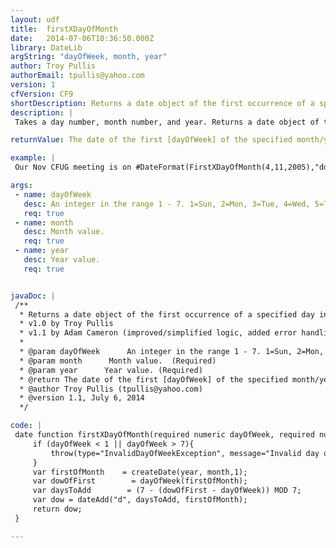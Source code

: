 ```yaml
---
layout: udf
title:  firstXDayOfMonth
date:   2014-07-06T10:36:50.000Z
library: DateLib
argString: "dayOfWeek, month, year"
author: Troy Pullis
authorEmail: tpullis@yahoo.com
version: 1
cfVersion: CF9
shortDescription: Returns a date object of the first occurrence of a specified day in the given month and year.
description: |
 Takes a day number, month number, and year. Returns a date object of the first occurrence of that day in the given month and year. For example, you want a date object for the first Wednesday in November, 2005. In this case, the function returns the date: 11/2/05.

returnValue: The date of the first [dayOfWeek] of the specified month/year

example: |
 Our Nov CFUG meeting is on #DateFormat(FirstXDayOfMonth(4,11,2005),"dddd, mmmm d")#

args:
 - name: dayOfWeek
   desc: An integer in the range 1 - 7. 1=Sun, 2=Mon, 3=Tue, 4=Wed, 5=Thu, 6=Fri, 7=Sat.
   req: true
 - name: month
   desc: Month value. 
   req: true
 - name: year
   desc: Year value.
   req: true


javaDoc: |
 /**
  * Returns a date object of the first occurrence of a specified day in the given month and year.
  * v1.0 by Troy Pullis   
  * v1.1 by Adam Cameron (improved/simplified logic, added error handling)
  * 
  * @param dayOfWeek      An integer in the range 1 - 7. 1=Sun, 2=Mon, 3=Tue, 4=Wed, 5=Thu, 6=Fri, 7=Sat. (Required)
  * @param month      Month value.  (Required)
  * @param year      Year value. (Required)
  * @return The date of the first [dayOfWeek] of the specified month/year 
  * @author Troy Pullis (tpullis@yahoo.com) 
  * @version 1.1, July 6, 2014 
  */

code: |
 date function firstXDayOfMonth(required numeric dayOfWeek, required numeric month, required numeric year){
     if (dayOfWeek < 1 || dayOfWeek > 7){
         throw(type="InvalidDayOfWeekException", message="Invalid day of week value", detail="the dayOfWeek argument must be between 1-7 (inclusive).");
     }
     var firstOfMonth    = createDate(year, month,1);
     var dowOfFirst        = dayOfWeek(firstOfMonth);
     var daysToAdd        = (7 - (dowOfFirst - dayOfWeek)) MOD 7;
     var dow = dateAdd("d", daysToAdd, firstOfMonth);
     return dow;
 }

---
```


